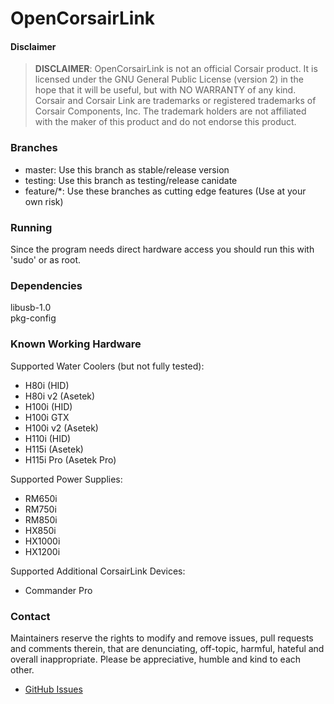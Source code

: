 OpenCorsairLink
===============
#### Disclaimer
> __DISCLAIMER__: OpenCorsairLink is not an official Corsair product. It is licensed under the GNU General Public License (version 2) in the hope that it will be useful, but with NO WARRANTY of any kind. Corsair and Corsair Link are trademarks or registered trademarks of Corsair Components, Inc. The trademark holders are not affiliated with the maker of this product and do not endorse this product.

### Branches
 - master: Use this branch as stable/release version  
 - testing: Use this branch as testing/release canidate  
 - feature/*: Use these branches as cutting edge features (Use at your own risk)  

### Running
Since the program needs direct hardware access you should run this with 'sudo' or as root.  

### Dependencies
libusb-1.0  
pkg-config  

### Known Working Hardware
Supported Water Coolers (but not fully tested):
 - H80i (HID)  
 - H80i v2 (Asetek)  
 - H100i (HID)  
 - H100i GTX  
 - H100i v2 (Asetek)  
 - H110i (HID)  
 - H115i (Asetek)  
 - H115i Pro (Asetek Pro)  

Supported Power Supplies:
 - RM650i  
 - RM750i  
 - RM850i  
 - HX850i  
 - HX1000i  
 - HX1200i  

Supported Additional CorsairLink Devices:
 - Commander Pro  

### Contact

Maintainers reserve the rights to modify and remove issues, pull requests and comments therein, that are denunciating, off-topic, harmful, hateful and overall inappropriate.
Please be appreciative, humble and kind to each other.

* [GitHub Issues](https://github.com/audiohacked/OpenCorsairLink/issues)
